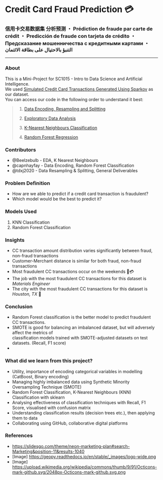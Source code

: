 # Credit Card Fraud Prediction 💳
### 信用卡交易数据集 分析预测 ・ Prédiction de fraude par carte de crédit ・ Predicción de fraude con tarjeta de crédito ・ Предсказание мошенничества с кредитными картами ・ التنبؤ بالاحتيال على بطاقة الائتمان 
---

### About

This is a Mini-Project for SC1015 - Intro to Data Science and Artificial Intelligence. <br>
We used [Simulated Credit Card Transactions Generated Using Sparkov](https://www.kaggle.com/datasets/kartik2112/fraud-detection) as our dataset. <br>
You can access our code in the following order to understand it best:

> 
> 1. [Data Encoding, Resampling and Splitting](https://github.com/capnhayfay/DSAI-BCF2-G1/blob/main/Data%20Cleaning%20and%20Resampling.ipynb)
> 
> 2. [Exploratory Data Analysis](https://github.com/capnhayfay/DSAI-BCF2-G1/blob/main/Data%20Extraction%2C%20Resampling%2C%20and%20Splitting.ipynb)
> 
> 3. [K-Nearest Neighbours Classification](https://github.com/capnhayfay/DSAI-BCF2-G1)
> 
> 4. [Random Forest Regression](https://github.com/capnhayfay/DSAI-BCF2-G1)
> 

### Contributors

- @Beelzebulb - EDA, K Nearest Neighbours
- @capnhayfay - Data Encoding, Random Forest Classification
- @tdxj2020 - Data Resampling & Splitting, General Deliverables

### Problem Definition

- How are we able to predict if a credit card transaction is fraudulent?
- Which model would be the best to predict it?

### Models Used

1. KNN Classification
2. Random Forest Classification

### Insights

- CC transaction amount distribution varies significantly between fraud, non-fraud transactions
- Customer-Merchant distance is similar for both fraud, non-fraud transactions
- Most fraudulent CC transactions occur on the weekends 💸💳
- The job with the most fraudulent CC transactions for this dataset is *Materials Engineer*
- The city with the most fraudulent CC transactions for this dataset is *Houston, TX* 🦅 

### Conclusion

- Random Forest classification is the better model to predict fraudulent CC transactions.
- SMOTE is good for balancing an imbalanced dataset, but will adversely affect the metrics of <br>
  classification models trained with SMOTE-adjusted datasets on test datasets. (Recall, F1 score)
-

### What did we learn from this project?

- Utility, importance of encoding categorical variables in modelling (CatBoost, Binary encoding)
- Managing highly imbalanced data using Synthetic Minority Oversampling Technique (SMOTE)
- Random Forest Classification, K-Nearest Neighbours (KNN) Classification with sklearn
- Analysing effectiveness of classification techniques with Recall, F1 Score, visualised with confusion matrix
- Understanding classification results (decision trees etc.), then applying them to data
- Collaborating using GitHub, collaborative digital platforms

### References

- https://slidesgo.com/theme/neon-marketing-plan#search-Marketing&position-11&results-1040
- [Image] <https://geopy.readthedocs.io/en/stable/_images/logo-wide.png>
- [Image] <https://upload.wikimedia.org/wikipedia/commons/thumb/9/91/Octicons-mark-github.svg/2048px-Octicons-mark-github.svg.png>

<!--- add more references! --
- <https://developers.themoviedb.org/3/getting-started>
- <https://www.free-powerpoint-templates-design.com/old-style-movie-projector-powerpoint-templates/>
- <https://www.kaggle.com/rafjaa/resampling-strategies-for-imbalanced-datasets>
- <https://alexlenail.me/NN-SVG/index.html>
- <https://www.kdnuggets.com/2016/08/learning-from-imbalanced-classes.html/2>
- <https://arxiv.org/pdf/1608.06048.pdf>
- <https://machinelearningmastery.com/tutorial-first-neural-network-python-keras/>
- <https://towardsdatascience.com/derivative-of-the-sigmoid-function-536880cf918e>
- <https://www.researchgate.net/figure/Calculation-of-Precision-Recall-and-Accuracy-in-the-confusion-matrix_fig3_336402347>
- <https://medium.com/analytics-vidhya/confusion-matrix-accuracy-precision-recall-f1-score-ade299cf63cd>

--->

<!--https://www.markdownguide.org/basic-syntax/-->
